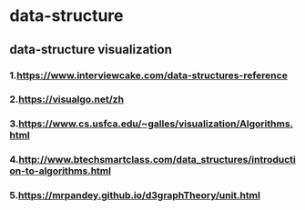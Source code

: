 # data-structure

## data-structure visualization

### 1.https://www.interviewcake.com/data-structures-reference
### 2.https://visualgo.net/zh
### 3.https://www.cs.usfca.edu/~galles/visualization/Algorithms.html
### 4.http://www.btechsmartclass.com/data_structures/introduction-to-algorithms.html
### 5.https://mrpandey.github.io/d3graphTheory/unit.html
